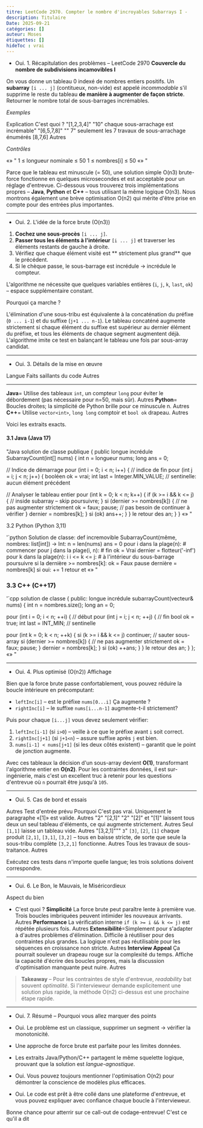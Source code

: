 ```yaml
---
titre: LeetCode 2970. Compter le nombre d'incroyables Subarrays I -
description: Titulaire
Date: 2025-09-21
catégories: []
auteur: Moses
étiquettes: []
hideToc : vrai
---
```

- Oui. 1. Récapitulation des problèmes – LeetCode 2970
**Couvercle du nombre de subdivisions incamovibles I**

On vous donne un tableau 0 indexé de nombres entiers positifs.
Un **subarray** `[i ... j]` (contitueux, non-vide) est appelé *incommodable* s'il supprime le reste du tableau **de manière à augmenter de façon stricte**.
Retourner le nombre total de sous-barrages incrémables.

*Exemples*

Explication
C'est quoi ?
"[1,2,3,4]" "10" chaque sous-arrachage est incrémable"
"[6,5,7,8]" "" 7" seulement les 7 travaux de sous-arrachage énumérés
[8,7,6] Autres

*Contrôles*

«» "
1 ≤ longueur nominale ≤ 50
1 ≤ nombres[i] ≤ 50
«» "

Parce que le tableau est minuscule (= 50), une solution simple O(n3) brute-force fonctionne en quelques microsecondes et est acceptable pour un réglage d'entrevue.
Ci-dessous vous trouverez trois implémentations propres – **Java**, **Python** et **C++** – tous utilisant la même logique O(n3).
Nous montrons également une brève optimisation O(n2) qui mérite d'être prise en compte pour des entrées plus importantes.

---

- Oui. 2. L'idée de la force brute (O(n3))

1. **Cochez une sous-procès** `[i ... j]`.
2. **Passer tous les éléments à l'intérieur** `[i ... j]` et traverser les éléments restants de gauche à droite.
3. Vérifiez que chaque élément visité est ** strictement plus grand** que le précédent.
4. Si le chèque passe, le sous-barrage est incrédule → incrédule le compteur.

L'algorithme ne nécessite que quelques variables entières (`i`, `j`, `k`, `last`, `ok`) – espace supplémentaire constant.

Pourquoi ça marche ?

L'élimination d'une sous-tribu est équivalente à la concaténation du préfixe (`0 ... i‐1`) et du suffixe (`j+1 ... n‐1`).
Le tableau concaténé augmente strictement si chaque élément du suffixe est supérieur au dernier élément du préfixe, et tous les éléments de chaque segment augmentent déjà.
L'algorithme imite ce test en balançant le tableau une fois par sous-array candidat.

---

- Oui. 3. Détails de la mise en œuvre

Langue Faits saillants du code Autres
-- -- -- -- -- -- -- --
**Java**= Utilise des tableaux `int`, un compteur `long` pour éviter le débordement (pas nécessaire pour n=50, mais sûr). Autres
**Python**= Boucles droites; la simplicité de Python brille pour ce minuscule n. Autres
**C++**= Utilise `vector<int>`, `long long` comptoir et `bool ok` drapeau. Autres

Voici les extraits exacts.

#### 3.1 Java (Java 17)

"Java
solution de classe publique {
public longue incrédule SubarrayCount(int[] nums) {
int n = longueur nums;
long ans = 0;

// Indice de démarrage
pour (int i = 0; i < n; i++) {
// indice de fin
pour (int j = i; j < n; j++) {
booléen ok = vrai;
int last = Integer.MIN_VALUE; // sentinelle: aucun élément précédent

// Analyser le tableau entier
pour (int k = 0; k < n; k++) {
if (k >= i && k <= j) { // inside subarray – skip
poursuivre;
}
si (dernier >= nombres[k]) { // ne pas augmenter strictement
ok = faux;
pause; // pas besoin de continuer à vérifier
}
dernier = nombres[k];
}
si (ok) ans++;
}
}
le retour des an;
}
}
«» "

3.2 Python (Python 3,11)

'`python
Solution de classe:
def incremovible SubarrayCount(même, nombres: list[int]) -> Int:
n = len(nums)
ans = 0
pour i dans la plage(n): # commencer
pour j dans la plage(i, n): # fin
ok = Vrai
dernier = flotteur('-inf')
pour k dans la plage(n):
i i <= k <= j: # à l'intérieur du sous-barrage
poursuivre
si la dernière >= nombres[k]:
ok = Faux
pause
dernière = nombres[k]
si oui:
+= 1
retour et
«» "

### 3.3 C++ (C++17)

'`cpp
solution de classe {
public:
longue incrédule subarrayCount(vecteur<int>& nums) {
int n = nombres.size();
long an = 0;

pour (int i = 0; i < n; ++i) { // début
pour (int j = i; j < n; ++j) { // fin
bool ok = true;
int last = INT_MIN; // sentinelle

pour (int k = 0; k < n; ++k) {
si (k >= i && k <= j) continuer; // sauter sous-array
si (dernier >= nombres[k]) { // ne pas augmenter strictement
ok = faux;
pause;
}
dernier = nombres[k];
}
si (ok) ++ans;
}
}
le retour des an;
}
};
«» "

---

- Oui. 4. Plus optimisé (O(n2)) Affichage

Bien que la force brute passe confortablement, vous pouvez réduire la boucle intérieure en précomputant:

- `leftInc[i]` – est le préfixe `nums[0...i]` Ça augmente ?
- `rightInc[i]` – le suffixe `nums[i...n-1]` augmente-t-il strictement?

Puis pour chaque `[i...j]` vous devez seulement vérifier:

1. `leftInc[i-1]` (si `i>0`) – veille à ce que le préfixe avant `i` soit correct.
2. `rightInc[j+1]` (si `j+1<n`) – assure suffixe après `j` est bien.
3. `nums[i-1] < nums[j+1]` (si les deux côtés existent) – garantit que le point de jonction augmente.

Avec ces tableaux la décision d'un sous-array devient **O(1)**, transformant l'algorithme entier en **O(n2)**.
Pour les contraintes données, il est sur-ingénierie, mais c'est un excellent truc à retenir pour les questions d'entrevue où `n` pourrait être jusqu'à `105`.

---

- Oui. 5. Cas de bord et essais

Autres Test d'entrée prévu Pourquoi
C'est pas vrai.
Uniquement le paragraphe «[1]» est valide. Autres
"2" "[2,1]" "2" "[2]" et "[1]" laissent tous deux un seul tableau d'éléments, ce qui augmente strictement. Autres
Seul `[1,1]` laisse un tableau vide. Autres
"[3,2,1]""" `3`" `[3]`, `[2]`, `[1]` chaque produit `[2,1]`, `[3,1]`, `[3,2]` – tous en baisse stricte, de sorte que seule la sous-tribu complète `[3,2,1]` fonctionne. Autres
Tous les travaux de sous-traitance. Autres

Exécutez ces tests dans n'importe quelle langue; les trois solutions doivent correspondre.

---

- Oui. 6. Le Bon, le Mauvais, le Miséricordieux

Aspect du bien
- C'est quoi ?
**Simplicité** La force brute peut paraître lente à première vue. Trois boucles imbriquées peuvent intimider les nouveaux arrivants. Autres
**Performance** La vérification interne `if (k >= i && k <= j)` est répétée plusieurs fois. Autres
**Extensibilité**=Simplement pour s'adapter à d'autres problèmes d'élimination. Difficile à réutiliser pour des contraintes plus grandes. La logique n'est pas réutilisable pour les séquences en croissance non stricte. Autres
**Interview Appeal** Ça pourrait soulever un drapeau rouge sur la complexité du temps. Affiche la capacité d'écrire des boucles propres, mais la discussion d'optimisation manquante peut nuire. Autres

> **Takeaway** – Pour les contraintes de style d'entrevue, *readability* bat souvent *optimalité*.
> Si l'intervieweur demande explicitement une solution plus rapide, la méthode O(n2) ci-dessus est une prochaine étape rapide.

---

- Oui. 7. Résumé – Pourquoi vous allez marquer des points

- Oui. Le problème est un classique, supprimer un segment → vérifier la monotonicité.
- Une approche de force brute est parfaite pour les limites données.
- Les extraits Java/Python/C++ partagent le même squelette logique, prouvant que la solution est *langue-agnostique*.
- Oui. Vous pouvez toujours mentionner l'optimisation O(n2) pour démontrer la conscience de modèles plus efficaces.
- Oui. Le code est prêt à être collé dans une plateforme d'entrevue, et vous pouvez expliquer avec confiance chaque boucle à l'intervieweur.

Bonne chance pour atterrir sur ce call-out de codage-entrevue! C'est ce qu'il a dit